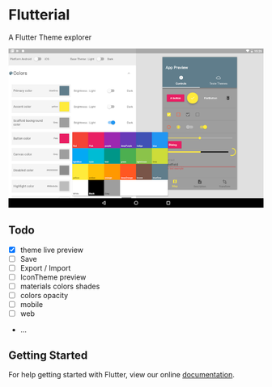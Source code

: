 # Flutterial

A Flutter Theme explorer

![screenshot](screenshot.png)

## Todo

- [x] theme live preview
- [ ] Save
- [ ] Export / Import
- [ ] IconTheme preview
- [ ] materials colors shades
- [ ] colors opacity
- [ ] mobile
- [ ] web
- ...

## Getting Started

For help getting started with Flutter, view our online
[documentation](http://flutter.io/).

